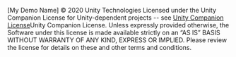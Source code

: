 [My Demo Name] © 2020 Unity Technologies
Licensed under the Unity Companion License for Unity-dependent projects -- see [Unity Companion License](https://unity3d.com/legal/licenses/Unity_Companion_License)Unity Companion License.
Unless expressly provided otherwise, the Software under this license is made available strictly on an “AS IS” BASIS WITHOUT WARRANTY OF ANY KIND, EXPRESS OR IMPLIED. Please review the license for details on these and other terms and conditions.
